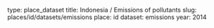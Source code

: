 type: place_dataset
title: Indonesia / Emissions of pollutants
slug: places/id/datasets/emissions
place: id
dataset: emissions
year: 2014

